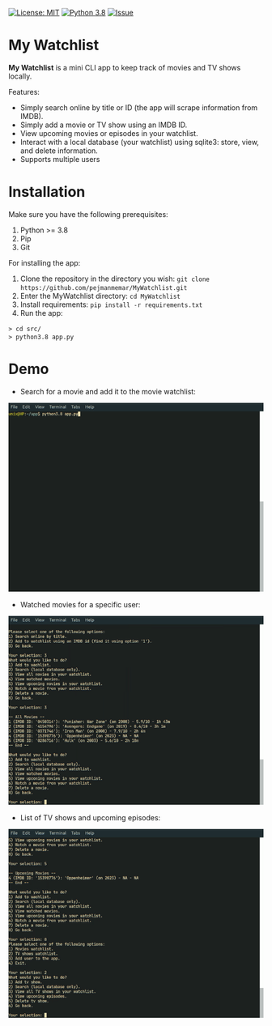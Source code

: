 
[![License: MIT](https://img.shields.io/badge/License-MIT-yellow.svg)](https://opensource.org/licenses/MIT) [![Python 3.8](https://img.shields.io/badge/python-3.8-blue.svg)](https://www.python.org/downloads/release/python-380/) [![Issue](https://img.shields.io/github/issues/pejmanmemar/MyWatchlist.svg)](https://img.shields.io/github/issues/pejmanmemar/MyWatchlist.svg)

# My Watchlist
**My Watchlist** is a mini CLI app to keep track of movies and TV shows locally.

Features:
- Simply search online by title or ID (the app will scrape information from IMDB).
- Simply add a movie or TV show using an IMDB ID.
- View upcoming movies or episodes in your watchlist. 
- Interact with a local database (your watchlist) using sqlite3: store, view, and delete information.
- Supports multiple users

# Installation
Make sure you have the following prerequisites:
1. Python >= 3.8
2. Pip
3. Git

For installing the app:
1. Clone the repository in the directory you wish: ``` git clone https://github.com/pejmanmemar/MyWatchlist.git ```
2. Enter the MyWatchlist directory: ``` cd MyWatchlist ```
3. Install requirements: ```pip install -r requirements.txt``` 
4. Run the app:
```
> cd src/
> python3.8 app.py
```

# Demo

- Search for a movie and add it to the movie watchlist:

![screen-gif](./demo/part_1.gif)

- Watched movies for a specific user:

![screen-gif](./demo/part_2.gif)

- List of TV shows and upcoming episodes:

![screen-gif](./demo/part_3.gif)
